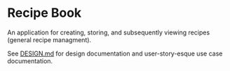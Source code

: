 # Recipe Book
An application for creating, storing, and subsequently viewing recipes (general recipe managment).

See [DESIGN.md](./docs/DESIGN.md) for design documentation and user-story-esque use case documentation.